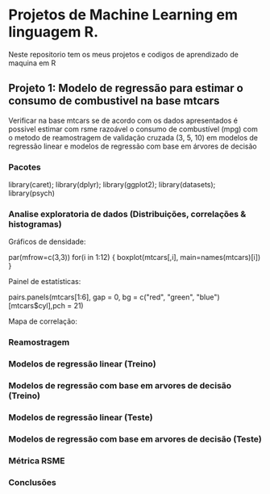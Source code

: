 # Projetos de Machine Learning em linguagem R.

Neste repositorio tem os meus projetos e codigos de aprendizado de maquina em R

## Projeto 1: Modelo de regressão para estimar o consumo de combustivel na base mtcars

Verificar na base mtcars se de acordo com os dados apresentados é possivel estimar com rsme razoável o consumo de combustível (mpg) com o metodo de reamostragem de validação cruzada (3, 5, 10) em modelos de regressão linear e modelos de regressão com base em árvores de decisão

### Pacotes
library(caret); library(dplyr); library(ggplot2); library(datasets); library(psych)

### Analise exploratoria de dados (Distribuições, correlações & histogramas)

Gráficos de densidade:

par(mfrow=c(3,3))
for(i in 1:12) {
  boxplot(mtcars[,i], main=names(mtcars)[i])
}

Painel de estatísticas:

pairs.panels(mtcars[1:6], gap = 0, bg = c("red", "green", "blue")[mtcars$cyl],pch = 21)

Mapa de correlação:

### Reamostragem

### Modelos de regressão linear (Treino)

### Modelos de regressão com base em arvores de decisão (Treino)

### Modelos de regressão linear (Teste)

### Modelos de regressão com base em arvores de decisão (Teste)

### Métrica RSME

### Conclusões
